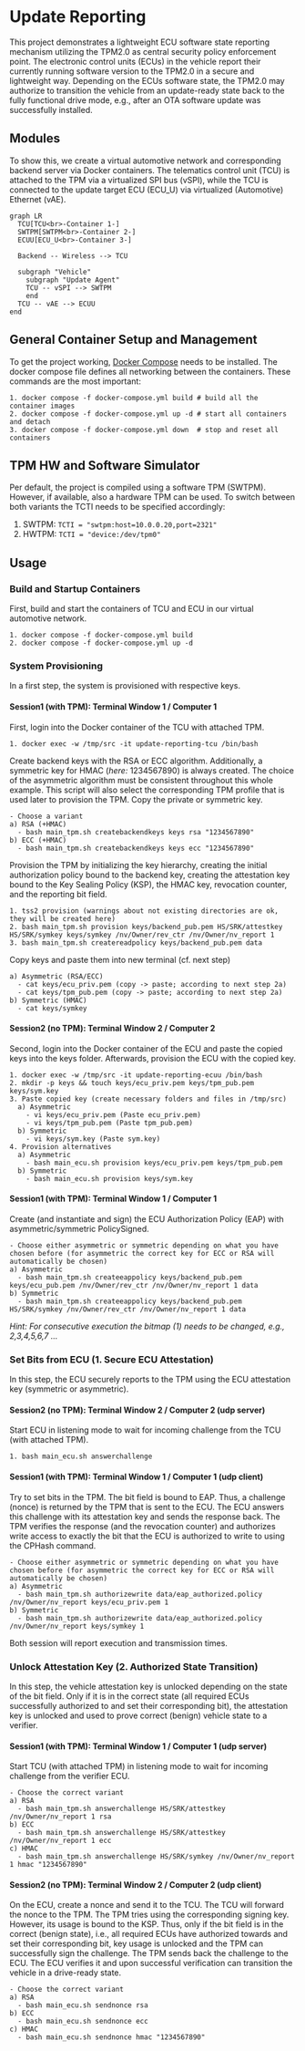 # Update Reporting

This project demonstrates a lightweight ECU software state reporting mechanism
utilizing the TPM2.0 as central security policy enforcement point. The
electronic control units (ECUs) in the vehicle report their currently running
software version to the TPM2.0 in a secure and lightweight way. Depending on
the ECUs software state, the TPM2.0 may authorize to transition the vehicle
from an update-ready state back to the fully functional drive mode, e.g., after
an OTA software update was successfully installed.

## Modules

To show this, we create a virtual automotive network and corresponding backend
server via Docker containers. The telematics control unit (TCU) is attached to
the TPM via a virtualized SPI bus (vSPI), while the TCU is connected to the
update target ECU (ECU_U) via virtualized (Automotive) Ethernet (vAE).

```mermaid
graph LR
  TCU[TCU<br>-Container 1-]
  SWTPM[SWTPM<br>-Container 2-]
  ECUU[ECU_U<br>-Container 3-]

  Backend -- Wireless --> TCU

  subgraph "Vehicle"
    subgraph "Update Agent"
    TCU -- vSPI --> SWTPM
    end
  TCU -- vAE --> ECUU
end
```

## General Container Setup and Management

To get the project working, [Docker Compose](https://docs.docker.com/compose/)
needs to be installed. The docker compose file defines all networking between
the containers. These commands are the most important:

```
1. docker compose -f docker-compose.yml build # build all the container images
2. docker compose -f docker-compose.yml up -d # start all containers and detach
3. docker compose -f docker-compose.yml down  # stop and reset all containers
```

## TPM HW and Software Simulator

Per default, the project is compiled using a software TPM (SWTPM). However, if
available, also a hardware TPM can be used. To switch between both variants the
TCTI needs to be specified accordingly:

1. SWTPM: `TCTI = "swtpm:host=10.0.0.20,port=2321"`
2. HWTPM: `TCTI = "device:/dev/tpm0"`

## Usage

### Build and Startup Containers

First, build and start the containers of TCU and ECU in our virtual automotive
network.

```
1. docker compose -f docker-compose.yml build
2. docker compose -f docker-compose.yml up -d
```

### System Provisioning

In a first step, the system is provisioned with respective keys.


#### Session1 (with TPM): Terminal Window 1 / Computer 1 

First, login into the Docker container of the TCU with attached TPM.

```
1. docker exec -w /tmp/src -it update-reporting-tcu /bin/bash
```

Create backend keys with the RSA or ECC algorithm. Additionally, a symmetric key
for HMAC (*here:* 1234567890) is always created. The choice of the asymmetric
algorithm must be consistent throughout this whole example. This script will
also select the corresponding TPM profile that is used later to provision the
TPM. Copy the private or symmetric key.

```
- Choose a variant
a) RSA (+HMAC)
  - bash main_tpm.sh createbackendkeys keys rsa "1234567890"
b) ECC (+HMAC)
  - bash main_tpm.sh createbackendkeys keys ecc "1234567890"
```

Provision the TPM by initializing the key hierarchy, creating the initial
authorization policy bound to the backend key, creating the attestation key
bound to the Key Sealing Policy (KSP), the HMAC key, revocation counter, and
the reporting bit field.

```
1. tss2 provision (warnings about not existing directories are ok, they will be created here)
2. bash main_tpm.sh provision keys/backend_pub.pem HS/SRK/attestkey HS/SRK/symkey keys/symkey /nv/Owner/rev_ctr /nv/Owner/nv_report 1
3. bash main_tpm.sh createreadpolicy keys/backend_pub.pem data
```

Copy keys and paste them into new terminal (cf. next step)

```
a) Asymmetric (RSA/ECC)
  - cat keys/ecu_priv.pem (copy -> paste; according to next step 2a)
  - cat keys/tpm_pub.pem (copy -> paste; according to next step 2a)
b) Symmetric (HMAC)
  - cat keys/symkey
```

#### Session2 (no TPM): Terminal Window 2 / Computer 2

Second, login into the Docker container of the ECU and paste the copied keys
into the keys folder. Afterwards, provision the ECU with the copied key.

```
1. docker exec -w /tmp/src -it update-reporting-ecuu /bin/bash
2. mkdir -p keys && touch keys/ecu_priv.pem keys/tpm_pub.pem keys/sym.key
3. Paste copied key (create necessary folders and files in /tmp/src)
  a) Asymmetric
    - vi keys/ecu_priv.pem (Paste ecu_priv.pem)
    - vi keys/tpm_pub.pem (Paste tpm_pub.pem)
  b) Symmetric 
    - vi keys/sym.key (Paste sym.key)
4. Provision alternatives
  a) Asymmetric
    - bash main_ecu.sh provision keys/ecu_priv.pem keys/tpm_pub.pem
  b) Symmetric
    - bash main_ecu.sh provision keys/sym.key
```

#### Session1 (with TPM): Terminal Window 1 / Computer 1

Create (and instantiate and sign) the ECU Authorization Policy (EAP) with
asymmetric/symmetric PolicySigned.


```
- Choose either asymmetric or symmetric depending on what you have chosen before (for asymmetric the correct key for ECC or RSA will automatically be chosen)
a) Asymmetric
  - bash main_tpm.sh createeappolicy keys/backend_pub.pem keys/ecu_pub.pem /nv/Owner/rev_ctr /nv/Owner/nv_report 1 data
b) Symmetric
  - bash main_tpm.sh createeappolicy keys/backend_pub.pem HS/SRK/symkey /nv/Owner/rev_ctr /nv/Owner/nv_report 1 data
```

_Hint: For consecutive execution the bitmap (1) needs to be changed, e.g., 2,3,4,5,6,7 ..._


### Set Bits from ECU (1. Secure ECU Attestation)

In this step, the ECU securely reports to the TPM using the ECU attestation key
(symmetric or asymmetric).

#### Session2 (no TPM): Terminal Window 2 / Computer 2 (udp server)

Start ECU in listening mode to wait for incoming challenge from the TCU
(with attached TPM).

```
1. bash main_ecu.sh answerchallenge
```

#### Session1 (with TPM): Terminal Window 1 / Computer 1 (udp client)

Try to set bits in the TPM. The bit field is bound to EAP. Thus, a challenge
(nonce) is returned by the TPM that is sent to the ECU. The ECU answers this
challenge with its attestation key and sends the response back. The TPM
verifies the response (and the revocation counter) and authorizes write access
to exactly the bit that the ECU is authorized to write to using the CPHash
command.

```
- Choose either asymmetric or symmetric depending on what you have chosen before (for asymmetric the correct key for ECC or RSA will automatically be chosen)
a) Asymmetric
  - bash main_tpm.sh authorizewrite data/eap_authorized.policy /nv/Owner/nv_report keys/ecu_priv.pem 1
b) Symmetric
  - bash main_tpm.sh authorizewrite data/eap_authorized.policy /nv/Owner/nv_report keys/symkey 1
```

Both session will report execution and transmission times.

### Unlock Attestation Key (2. Authorized State Transition)

In this step, the vehicle attestation key is unlocked depending on the state of
the bit field. Only if it is in the correct state (all required ECUs successfully
authorized to and set their corresponding bit), the attestation key is unlocked
and used to prove correct (benign) vehicle state to a verifier. 

#### Session1 (with TPM): Terminal Window 1 / Computer 1 (udp server)

Start TCU (with attached TPM) in listening mode to wait for incoming challenge from the verifier ECU.

```
- Choose the correct variant
a) RSA
  - bash main_tpm.sh answerchallenge HS/SRK/attestkey /nv/Owner/nv_report 1 rsa
b) ECC
  - bash main_tpm.sh answerchallenge HS/SRK/attestkey /nv/Owner/nv_report 1 ecc
c) HMAC
  - bash main_tpm.sh answerchallenge HS/SRK/symkey /nv/Owner/nv_report 1 hmac "1234567890"
```

#### Session2 (no TPM): Terminal Window 2 / Computer 2 (udp client)

On the ECU, create a nonce and send it to the TCU. The TCU will forward the nonce to the TPM. The TPM tries using the corresponding signing key. However, its usage is bound to the KSP. Thus, only if the bit field is in the correct (benign state), i.e., all required ECUs have authorized towards and set their corresponding bit, key usage is unlocked and the TPM can successfully sign the challenge. The TPM sends back the challenge to the ECU. The ECU verifies it and upon successful verification can transition the vehicle in a drive-ready state.

```
- Choose the correct variant
a) RSA
  - bash main_ecu.sh sendnonce rsa
b) ECC
  - bash main_ecu.sh sendnonce ecc
c) HMAC
  - bash main_ecu.sh sendnonce hmac "1234567890"
```